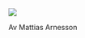 <div class='bg-blue'>
<img src='https://www.dhsolutions.se/media/1016/dhsolutions.png'></img>
</div>

Av Mattias Arnesson
